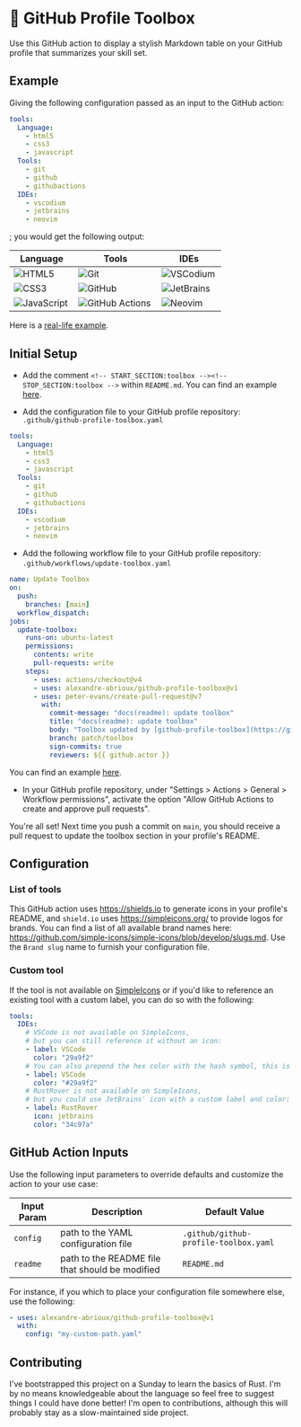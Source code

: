 # 🔧 GitHub Profile Toolbox

Use this GitHub action to display a stylish Markdown table on your GitHub profile
that summarizes your skill set.

## Example

Giving the following configuration passed as an input to the GitHub action:

```yaml
tools:
  Language:
    - html5
    - css3
    - javascript
  Tools:
    - git
    - github
    - githubactions
  IDEs:
    - vscodium
    - jetbrains
    - neovim
```

; you would get the following output:

<!-- @formatter:off -->
<!-- START_SECTION:toolbox -->
<!-- Generated by github-profile-toolbox GitHub action -->

| Language                                                                                                                       | Tools                                                                                                                                     | IDEs                                                                                                                        |
| ------------------------------------------------------------------------------------------------------------------------------ | ----------------------------------------------------------------------------------------------------------------------------------------- | --------------------------------------------------------------------------------------------------------------------------- |
| [<img align="left" alt="HTML5" src="https://img.shields.io/badge/-HTML5-E34F26?logoColor=white&logo=html5">](#)                | [<img align="left" alt="Git" src="https://img.shields.io/badge/-Git-F05032?logoColor=white&logo=git">](#)                                 | [<img align="left" alt="VSCodium" src="https://img.shields.io/badge/-VSCodium-2F80ED?logoColor=white&logo=vscodium">](#)    |
| [<img align="left" alt="CSS3" src="https://img.shields.io/badge/-CSS3-1572B6?logoColor=white&logo=css3">](#)                   | [<img align="left" alt="GitHub" src="https://img.shields.io/badge/-GitHub-181717?logoColor=white&logo=github">](#)                        | [<img align="left" alt="JetBrains" src="https://img.shields.io/badge/-JetBrains-000000?logoColor=white&logo=jetbrains">](#) |
| [<img align="left" alt="JavaScript" src="https://img.shields.io/badge/-JavaScript-F7DF1E?logoColor=black&logo=javascript">](#) | [<img align="left" alt="GitHub Actions" src="https://img.shields.io/badge/-GitHub Actions-2088FF?logoColor=white&logo=githubactions">](#) | [<img align="left" alt="Neovim" src="https://img.shields.io/badge/-Neovim-57A143?logoColor=white&logo=neovim">](#)          |

<!-- STOP_SECTION:toolbox -->
<!-- @formatter:on -->

Here is a
[real-life example](https://github.com/alexandre-abrioux#hammer_and_wrench-toolbox).

## Initial Setup

- Add the comment `<!-- START_SECTION:toolbox --><!-- STOP_SECTION:toolbox -->` within `README.md`.
  You can find an example
  [here](https://github.com/alexandre-abrioux/alexandre-abrioux/blob/main/README.md?plain=1).

- Add the configuration file to your GitHub profile repository:
  `.github/github-profile-toolbox.yaml`

```yaml
tools:
  Language:
    - html5
    - css3
    - javascript
  Tools:
    - git
    - github
    - githubactions
  IDEs:
    - vscodium
    - jetbrains
    - neovim
```

- Add the following workflow file to your GitHub profile repository:
  `.github/workflows/update-toolbox.yaml`

```yaml
name: Update Toolbox
on:
  push:
    branches: [main]
  workflow_dispatch:
jobs:
  update-toolbox:
    runs-on: ubuntu-latest
    permissions:
      contents: write
      pull-requests: write
    steps:
      - uses: actions/checkout@v4
      - uses: alexandre-abrioux/github-profile-toolbox@v1
      - uses: peter-evans/create-pull-request@v7
        with:
          commit-message: "docs(readme): update toolbox"
          title: "docs(readme): update toolbox"
          body: "Toolbox updated by [github-profile-toolbox](https://github.com/alexandre-abrioux/github-profile-toolbox) GitHub action"
          branch: patch/toolbox
          sign-commits: true
          reviewers: ${{ github.actor }}
```

You can find an example
[here](https://github.com/alexandre-abrioux/alexandre-abrioux/blob/main/.github/workflows/update-toolbox.yaml).

- In your GitHub profile repository, under "Settings > Actions > General > Workflow permissions",
  activate the option "Allow GitHub Actions to create and approve pull requests".

You're all set! Next time you push a commit on `main`,
you should receive a pull request to update the toolbox section in your profile's README.

## Configuration

### List of tools

This GitHub action uses <https://shields.io> to generate icons in your profile's README,
and `shield.io` uses <https://simpleicons.org/> to provide logos for brands.
You can find a list of all available brand names here:
<https://github.com/simple-icons/simple-icons/blob/develop/slugs.md>.
Use the `Brand slug` name to furnish your configuration file.

### Custom tool

If the tool is not available on [SimpleIcons](https://simpleicons.org/) or
if you'd like to reference an existing tool with a custom label,
you can do so with the following:

```yaml
tools:
  IDEs:
    # VSCode is not available on SimpleIcons,
    # but you can still reference it without an icon:
    - label: VSCode
      color: "29a9f2"
    # You can also prepend the hex color with the hash symbol, this is valid:
    - label: VSCode
      color: "#29a9f2"
    # RustRover is not available on SimpleIcons,
    # but you could use JetBrains' icon with a custom label and color:
    - label: RustRover
      icon: jetbrains
      color: "34c97a"
```

## GitHub Action Inputs

Use the following input parameters to override defaults and customize the action to your use case:

| Input Param | Description                                     | Default Value                         |
| ----------- | ----------------------------------------------- | ------------------------------------- |
| `config`    | path to the YAML configuration file             | `.github/github-profile-toolbox.yaml` |
| `readme`    | path to the README file that should be modified | `README.md`                           |

For instance, if you which to place your configuration file somewhere else, use the following:

```yaml
- uses: alexandre-abrioux/github-profile-toolbox@v1
  with:
    config: "my-custom-path.yaml"
```

## Contributing

I've bootstrapped this project on a Sunday to learn the basics of Rust.
I'm by no means knowledgeable about the language so feel free to suggest things I could have done better!
I'm open to contributions, although this will probably stay as a slow-maintained side project.
